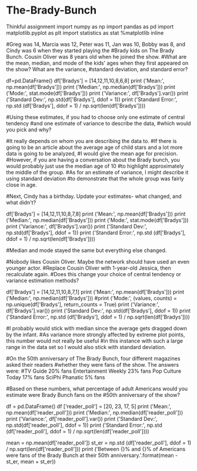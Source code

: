 # The-Brady-Bunch
Thinkful assignment
import numpy as np
import pandas as pd
import matplotlib.pyplot as plt
import statistics as stat
%matplotlib inline

#Greg was 14, Marcia was 12, Peter was 11, Jan was 10, Bobby was 8, and Cindy was 6 when they started playing the 
#Brady kids on The Brady Bunch. Cousin Oliver was 8 years old when he joined the show. 
#What are the mean, median, and mode of the kids' ages when they first appeared on the show? What are the variance, 
#standard deviation, and standard error?

df=pd.DataFrame()
df['Bradys'] = [14,12,11,10,8,6,8]
print ('Mean:', np.mean(df['Bradys']))
print ('Median:', np.median(df['Bradys']))
print ('Mode:', stat.mode(df['Bradys']))
print ('Variance:', df['Bradys'].var())
print ('Standard Dev:', np.std(df['Bradys'], ddof = 1))
print ('Standard Error:', np.std (df['Bradys'], ddof = 1) / np.sqrt(len(df['Bradys'])))

#Using these estimates, if you had to choose only one estimate of central tendency 
#and one estimate of variance to describe the data, 
#which would you pick and why?

#It really depends on whom you are describing the data to. 
#If there is going to be an article about the average age of child stars and a lot more data is going to be analyzed, 
#I would give the mean age for precision. 
#However, if you are having a conversation about the Brady bunch, you would probably just use the median age of 10 
#to highlight approximately the middle of the group. 
#As for an estimate of variance, I might describe it using standard deviation 
#to demonstrate that the whole group was fairly close in age.

#Next, Cindy has a birthday. Update your estimates- what changed, and what didn't?

df['Bradys'] = [14,12,11,10,8,7,8]
print ('Mean:', np.mean(df['Bradys']))
print ('Median:', np.median(df['Bradys']))
print ('Mode:', stat.mode(df['Bradys']))
print ('Variance:', df['Bradys'].var())
print ('Standard Dev:', np.std(df['Bradys'], ddof = 1))
print ('Standard Error:', np.std (df['Bradys'], ddof = 1) / np.sqrt(len(df['Bradys'])))

#Median and mode stayed the same but everything else changed.

#Nobody likes Cousin Oliver. Maybe the network should have used an even younger actor. 
#Replace Cousin Oliver with 1-year-old Jessica, then recalculate again. 
#Does this change your choice of central tendency or variance estimation methods?

df['Bradys'] = [14,12,11,10,8,7,1]
print ('Mean:', np.mean(df['Bradys']))
print ('Median:', np.median(df['Bradys']))
#print ('Mode:', (values, counts) = np.unique(df['Bradys'], return_counts = True)
print ('Variance:', df['Bradys'].var())
print ('Standard Dev:', np.std(df['Bradys'], ddof = 1))
print ('Standard Error:', np.std (df['Bradys'], ddof = 1) / np.sqrt(len(df['Bradys'])))

#I probably would stick with median since the average gets dragged down by the infant. 
#As variance more strongly affected by extreme plot points, this number would not really be useful 
#in this instance with such a large range in the data set so I would also stick with standard deviation.

#On the 50th anniversary of The Brady Bunch, four different magazines asked their readers 
#whether they were fans of the show. The answers were: 
          #TV Guide 20% fans Entertainment Weekly 23% fans Pop Culture Today 17% fans SciPhi Phanatic 5% fans

#Based on these numbers, what percentage of adult Americans would you estimate were Brady Bunch fans on the 
#50th anniversary of the show?

df = pd.DataFrame()
df ['reader_poll'] = [20, 23, 17, 5]
print ('Mean:', np.mean(df['reader_poll']))
print ('Median:', np.median(df['reader_poll']))
print ('Variance:', df['reader_poll'].var())
print ('Standard Dev:', np.std(df['reader_poll'], ddof = 1))
print ('Standard Error:', np.std (df['reader_poll'], ddof = 1) / np.sqrt(len(df['reader_poll'])))

mean = np.mean(df['reader_poll'])
st_er = np.std (df['reader_poll'], ddof = 1) / np.sqrt(len(df['reader_poll']))
print ('Between {}% and {}% of Americans were fans of the Brady Bunch at their 50th anniversary.'.format(mean - st_er, mean + st_er))
